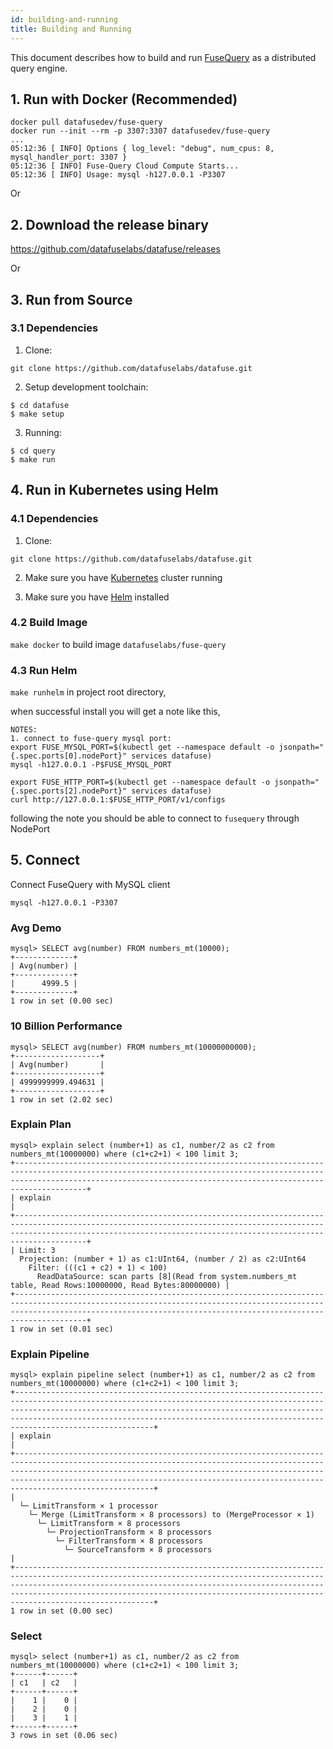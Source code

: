 ```yaml
---
id: building-and-running
title: Building and Running
---
```


This document describes how to build and run [FuseQuery](https://github.com/datafuselabs/datafuse/tree/master/query) as a distributed query engine.

## 1. Run with Docker (Recommended)

```text
docker pull datafusedev/fuse-query
docker run --init --rm -p 3307:3307 datafusedev/fuse-query
...
05:12:36 [ INFO] Options { log_level: "debug", num_cpus: 8, mysql_handler_port: 3307 }
05:12:36 [ INFO] Fuse-Query Cloud Compute Starts...
05:12:36 [ INFO] Usage: mysql -h127.0.0.1 -P3307
```

Or

## 2. Download the release binary

https://github.com/datafuselabs/datafuse/releases

Or

## 3. Run from Source

### 3.1 Dependencies

1. Clone:

```text
git clone https://github.com/datafuselabs/datafuse.git
```

2. Setup development toolchain:

```text
$ cd datafuse
$ make setup
```

3. Running:

```text
$ cd query
$ make run
```

## 4. Run in Kubernetes using Helm
### 4.1 Dependencies

1. Clone:

```text
git clone https://github.com/datafuselabs/datafuse.git
```

2. Make sure you have [Kubernetes](https://kubernetes.io/) cluster running

3. Make sure you have [Helm](https://helm.sh/) installed
### 4.2 Build Image

`make docker` to build image `datafuselabs/fuse-query`

### 4.3 Run Helm 

`make runhelm` in project root directory,

when successful install you will get a note like this,

```
NOTES:
1. connect to fuse-query mysql port:
export FUSE_MYSQL_PORT=$(kubectl get --namespace default -o jsonpath="{.spec.ports[0].nodePort}" services datafuse)
mysql -h127.0.0.1 -P$FUSE_MYSQL_PORT

export FUSE_HTTP_PORT=$(kubectl get --namespace default -o jsonpath="{.spec.ports[2].nodePort}" services datafuse)
curl http://127.0.0.1:$FUSE_HTTP_PORT/v1/configs
```
following the note you should be able to connect to `fusequery` through NodePort


## 5. Connect

 Connect FuseQuery with MySQL client

```text
mysql -h127.0.0.1 -P3307
```

### Avg Demo

```text
mysql> SELECT avg(number) FROM numbers_mt(10000);
+-------------+
| Avg(number) |
+-------------+
|      4999.5 |
+-------------+
1 row in set (0.00 sec)

```


### 10 Billion Performance

```text
mysql> SELECT avg(number) FROM numbers_mt(10000000000);
+-------------------+
| Avg(number)       |
+-------------------+
| 4999999999.494631 |
+-------------------+
1 row in set (2.02 sec)
```

### Explain  Plan

```text
mysql> explain select (number+1) as c1, number/2 as c2 from numbers_mt(10000000) where (c1+c2+1) < 100 limit 3;
+----------------------------------------------------------------------------------------------------------------------------------------------------------------------------------------------------------------------------------+
| explain                                                                                                                                                                                                                          |
+----------------------------------------------------------------------------------------------------------------------------------------------------------------------------------------------------------------------------------+
| Limit: 3
  Projection: (number + 1) as c1:UInt64, (number / 2) as c2:UInt64
    Filter: (((c1 + c2) + 1) < 100)
      ReadDataSource: scan parts [8](Read from system.numbers_mt table, Read Rows:10000000, Read Bytes:80000000) |
+----------------------------------------------------------------------------------------------------------------------------------------------------------------------------------------------------------------------------------+
1 row in set (0.01 sec)
```

### Explain Pipeline
```text
mysql> explain pipeline select (number+1) as c1, number/2 as c2 from numbers_mt(10000000) where (c1+c2+1) < 100 limit 3;
+-----------------------------------------------------------------------------------------------------------------------------------------------------------------------------------------------------------------------------------------------------------------------------------------------------------------------+
| explain                                                                                                                                                                                                                                                                                                               |
+-----------------------------------------------------------------------------------------------------------------------------------------------------------------------------------------------------------------------------------------------------------------------------------------------------------------------+
|
  └─ LimitTransform × 1 processor
    └─ Merge (LimitTransform × 8 processors) to (MergeProcessor × 1)
      └─ LimitTransform × 8 processors
        └─ ProjectionTransform × 8 processors
          └─ FilterTransform × 8 processors
            └─ SourceTransform × 8 processors                                |
+-----------------------------------------------------------------------------------------------------------------------------------------------------------------------------------------------------------------------------------------------------------------------------------------------------------------------+
1 row in set (0.00 sec)
```

### Select

```shell
mysql> select (number+1) as c1, number/2 as c2 from numbers_mt(10000000) where (c1+c2+1) < 100 limit 3;
+------+------+
| c1   | c2   |
+------+------+
|    1 |    0 |
|    2 |    0 |
|    3 |    1 |
+------+------+
3 rows in set (0.06 sec)
```
